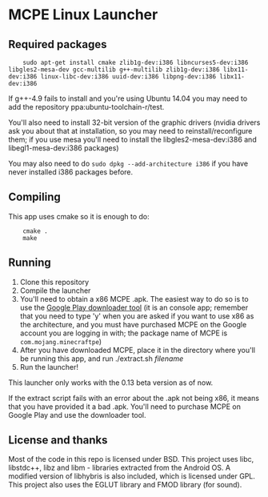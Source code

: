 MCPE Linux Launcher
===================

## Required packages

```
    sudo apt-get install cmake zlib1g-dev:i386 libncurses5-dev:i386 libgles2-mesa-dev gcc-multilib g++-multilib zlib1g-dev:i386 libx11-dev:i386 linux-libc-dev:i386 uuid-dev:i386 libpng-dev:i386 libx11-dev:i386
```

If g++-4.9 fails to install and you're using Ubuntu 14.04 you may need to add the repository ppa:ubuntu-toolchain-r/test.

You'll also need to install 32-bit version of the graphic drivers (nvidia drivers ask you about that at installation, so
you may need to reinstall/reconfigure them; if you use mesa you'll need to install the libgles2-mesa-dev:i386 and
libegl1-mesa-dev:i386 packages)

You may also need to do `sudo dpkg --add-architecture i386` if you have never installed i386 packages before.

## Compiling
This app uses cmake so it is enough to do:

```
    cmake .
    make
```

## Running
1. Clone this repository
2. Compile the launcher
3. You'll need to obtain a x86 MCPE .apk. The easiest way to do so is to use the
[Google Play downloader tool](https://github.com/MCMrARM/google_play_downloader) (it is an console app; remember that
you need to type 'y' when you are asked if you want to use x86 as the architecture, and you must have purchased MCPE
on the Google account you are logging in with; the package name of MCPE is `com.mojang.minecraftpe`)
4. After you have downloaded MCPE, place it in the directory where you'll be running this app, and run ./extract.sh _filename_
5. Run the launcher!

This launcher only works with the 0.13 beta version as of now.

If the extract script fails with an error about the .apk not being x86, it means that you have provided it a bad .apk.
You'll need to purchase MCPE on Google Play and use the downloader tool.

## License and thanks
Most of the code in this repo is licensed under BSD. This project uses libc, libstdc++, libz and libm - libraries
extracted from the Android OS. A modified version of libhybris is also included, which is licensed under GPL. This project
also uses the EGLUT library and FMOD library (for sound).
